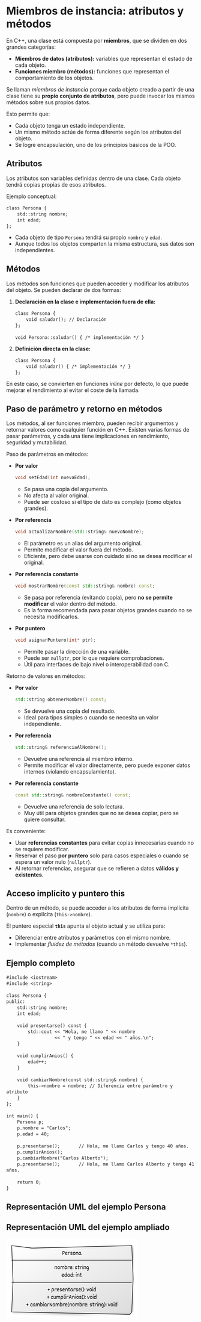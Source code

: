 # Miembros de instancia: atributos y métodos

En C++, una clase está compuesta por **miembros**, que se dividen en dos grandes categorías:

* **Miembros de datos (atributos):** variables que representan el estado de cada objeto.
* **Funciones miembro (métodos):** funciones que representan el comportamiento de los objetos.

Se llaman *miembros de instancia* porque cada objeto creado a partir de una clase tiene su **propio conjunto de atributos**, pero puede invocar los mismos métodos sobre sus propios datos.

Esto permite que:

* Cada objeto tenga un estado independiente.
* Un mismo método actúe de forma diferente según los atributos del objeto.
* Se logre encapsulación, uno de los principios básicos de la POO.

## Atributos

Los atributos son variables definidas dentro de una clase. Cada objeto tendrá copias propias de esos atributos.

Ejemplo conceptual:

```
class Persona {
    std::string nombre;
    int edad;
};
```

* Cada objeto de tipo `Persona` tendrá su propio `nombre` y `edad`.
* Aunque todos los objetos comparten la misma estructura, sus datos son independientes.

## Métodos

Los métodos son funciones que pueden acceder y modificar los atributos del objeto. Se pueden declarar de dos formas:

1. **Declaración en la clase e implementación fuera de ella:**

   ```
   class Persona {
       void saludar(); // Declaración
   };

   void Persona::saludar() { /* implementación */ }
   ```

2. **Definición directa en la clase:**

   ```
   class Persona {
       void saludar() { /* implementación */ }
   };
   ```

En este caso, se convierten en funciones *inline* por defecto, lo que puede mejorar el rendimiento al evitar el coste de la llamada.


## Paso de parámetro y retorno en métodos

Los métodos, al ser funciones miembro, pueden recibir argumentos y retornar valores como cualquier función en C++. Existen varias formas de pasar parámetros, y cada una tiene implicaciones en rendimiento, seguridad y mutabilidad.

Paso de parámetros en métodos:

* **Por valor**

   ```cpp
   void setEdad(int nuevaEdad);
   ```

   * Se pasa una copia del argumento.
   * No afecta al valor original.
   * Puede ser costoso si el tipo de dato es complejo (como objetos grandes).

* **Por referencia**

   ```cpp
   void actualizarNombre(std::string& nuevoNombre);
   ```

   * El parámetro es un alias del argumento original.
   * Permite modificar el valor fuera del método.
   * Eficiente, pero debe usarse con cuidado si no se desea modificar el original.

* **Por referencia constante**

   ```cpp
   void mostrarNombre(const std::string& nombre) const;
   ```

   * Se pasa por referencia (evitando copia), pero **no se permite modificar** el valor dentro del método.
   * Es la forma recomendada para pasar objetos grandes cuando no se necesita modificarlos.

* **Por puntero**

   ```cpp
   void asignarPuntero(int* ptr);
   ```

   * Permite pasar la dirección de una variable.
   * Puede ser `nullptr`, por lo que requiere comprobaciones.
   * Útil para interfaces de bajo nivel o interoperabilidad con C.

Retorno de valores en métodos:

* **Por valor**

   ```cpp
   std::string obtenerNombre() const;
   ```

   * Se devuelve una copia del resultado.
   * Ideal para tipos simples o cuando se necesita un valor independiente.

* **Por referencia**

   ```cpp
   std::string& referenciaAlNombre();
   ```

   * Devuelve una referencia al miembro interno.
   * Permite modificar el valor directamente, pero puede exponer datos internos (violando encapsulamiento).

* **Por referencia constante**

   ```cpp
   const std::string& nombreConstante() const;
   ```

   * Devuelve una referencia de solo lectura.
   * Muy útil para objetos grandes que no se desea copiar, pero se quiere consultar.

Es conveniente:

* Usar **referencias constantes** para evitar copias innecesarias cuando no se requiere modificar.
* Reservar el paso **por puntero** solo para casos especiales o cuando se espera un valor nulo (`nullptr`).
* Al retornar referencias, asegurar que se refieren a datos **válidos y existentes**.


## Acceso implícito y puntero this

Dentro de un método, se puede acceder a los atributos de forma implícita (`nombre`) o explícita (`this->nombre`).

El puntero especial **`this`** apunta al objeto actual y se utiliza para:

* Diferenciar entre atributos y parámetros con el mismo nombre.
* Implementar *fluidez de métodos* (cuando un método devuelve `*this`).

## Ejemplo completo

```
#include <iostream>
#include <string>

class Persona {
public:
    std::string nombre;
    int edad;

    void presentarse() const {
        std::cout << "Hola, me llamo " << nombre
                  << " y tengo " << edad << " años.\n";
    }

    void cumplirAnios() {
        edad++;
    }

    void cambiarNombre(const std::string& nombre) {
        this->nombre = nombre; // Diferencia entre parámetro y atributo
    }
};

int main() {
    Persona p;
    p.nombre = "Carlos";
    p.edad = 40;

    p.presentarse();       // Hola, me llamo Carlos y tengo 40 años.
    p.cumplirAnios();
    p.cambiarNombre("Carlos Alberto");
    p.presentarse();       // Hola, me llamo Carlos Alberto y tengo 41 años.

    return 0;
}
```

## Representación UML del ejemplo Persona

## Representación UML del ejemplo ampliado

![diagrama1](img/diagrama3.png)